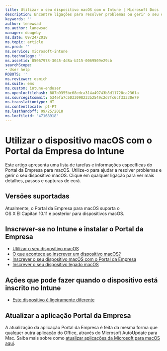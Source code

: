 ```yaml
---
title: Utilizar o seu dispositivo macOS com o Intune | Microsoft Docs
description: Encontre ligações para resolver problemas ou gerir o seu dispositivo móvel macOS a partir da aplicação Portal da Empresa
keywords: ''
author: lenewsad
ms.author: lanewsad
manager: dougeby
ms.date: 09/24/2018
ms.topic: article
ms.prod: ''
ms.service: microsoft-intune
ms.technology: ''
ms.assetid: 05067978-3045-4d8a-b215-0069509e29cb
searchScope:
- User help
ROBOTS: ''
ms.reviewer: esmich
ms.suite: ems
ms.custom: intune-enduser
ms.openlocfilehash: 887b9355bc68edca314a49743b8d11728ca2361a
ms.sourcegitcommit: 534efa7c5033098233b2549c2d7fc6cf33330e79
ms.translationtype: HT
ms.contentlocale: pt-PT
ms.lasthandoff: 09/25/2018
ms.locfileid: "47168918"
---
```

# <a name="using-your-macos-device-with-intune-company-portal"></a>Utilizar o dispositivo macOS com o Portal da Empresa do Intune

Este artigo apresenta uma lista de tarefas e informações específicas do Portal da Empresa para macOS. Utilize-o para ajudar a resolver problemas e gerir o seu dispositivo macOS. Clique em qualquer ligação para ver mais detalhes, passos e capturas de ecrã. 

## <a name="supported-versions"></a>Versões suportadas

Atualmente, o Portal da Empresa para macOS suporta o OS X El Capitan 10.11 e posterior para dispositivos macOS.

## <a name="enrolling-into-intune-and-installing-the-company-portal"></a>Inscrever-se no Intune e instalar o Portal da Empresa

- [Utilizar o seu dispositivo macOS](using-your-macos-device-with-intune.md)
- [O que acontece ao inscrever um dispositivo macOS?](what-happens-if-you-install-the-company-portal-app-and-enroll-your-device-in-intune-macos.md)
- [Inscrever o seu dispositivo macOS com o Portal da Empresa](enroll-your-device-in-intune-macos-cp.md)
- [Inscrever o seu dispositivo legado macOS](enroll-your-device-in-intune-macos-legacy.md)


## <a name="things-you-can-do-when-your-device-is-enrolled-in-intune"></a>Ações que pode fazer quando o dispositivo está inscrito no Intune

- [Este dispositivo é ligeiramente diferente](device-little-different-jamf.md)

## <a name="updating-the-company-portal-app"></a>Atualizar a aplicação Portal da Empresa

A atualização da aplicação Portal da Empresa é feita da mesma forma que qualquer outra aplicação do Office, através do Microsoft AutoUpdate para Mac. Saiba mais sobre como [atualizar aplicações da Microsoft para macOS aqui](https://support.office.com/article/Check-for-Office-for-Mac-updates-automatically-bfd1e497-c24d-4754-92ab-910a4074d7c1).
